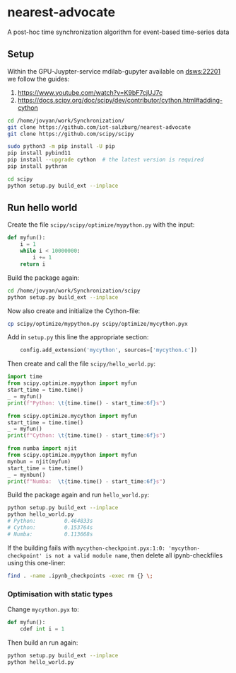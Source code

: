 # nearest-advocate
A post-hoc time synchronization algorithm for event-based time-series data


## Setup

Within the GPU-Juypter-service mdilab-gupyter available on [dsws:22201](http://dsws:22201/) we follow the guides:

1. https://www.youtube.com/watch?v=K9bF7cjUJ7c
2. https://docs.scipy.org/doc/scipy/dev/contributor/cython.html#adding-cython


```bash
cd /home/jovyan/work/Synchronization/
git clone https://github.com/iot-salzburg/nearest-advocate
git clone https://github.com/scipy/scipy

sudo python3 -m pip install -U pip
pip install pybind11
pip install --upgrade cython  # the latest version is required
pip install pythran

cd scipy
python setup.py build_ext --inplace
```



## Run hello world

Create the file `scipy/scipy/optimize/mypython.py` with the input:
```python
def myfun():
    i = 1
    while i < 10000000:
        i += 1
    return i
```

Build the package again:
```bash
cd /home/jovyan/work/Synchronization/scipy
python setup.py build_ext --inplace
```

Now also create and initialize the Cython-file:
```bash
cp scipy/optimize/mypython.py scipy/optimize/mycython.pyx
```

Add in `setup.py` this line the appropriate section:
```python
    config.add_extension('mycython', sources=['mycython.c'])
```

Then create and call the file `scipy/hello_world.py`:
```python
import time
from scipy.optimize.mypython import myfun
start_time = time.time()
_ = myfun()
print(f"Python: \t{time.time() - start_time:6f}s")

from scipy.optimize.mycython import myfun
start_time = time.time()
_ = myfun()
print(f"Cython: \t{time.time() - start_time:6f}s")

from numba import njit
from scipy.optimize.mypython import myfun
mynbun = njit(myfun)
start_time = time.time()
_ = mynbun()
print(f"Numba:  \t{time.time() - start_time:6f}s")
```

Build the package again and run `hello_world.py`:

```bash
python setup.py build_ext --inplace
python hello_world.py 
# Python:         0.464833s
# Cython:         0.153764s
# Numba:          0.113668s
```
If the building fails with `mycython-checkpoint.pyx:1:0: 'mycython-checkpoint' is not a valid module name`, then delete all ipynb-checkfiles using this one-liner:

``` bash
find . -name .ipynb_checkpoints -exec rm {} \;
```


### Optimisation with static types

Change `mycython.pyx` to:
```python
def myfun():
    cdef int i = 1
```
Then build an run again:
```bash
python setup.py build_ext --inplace
python hello_world.py 
```

